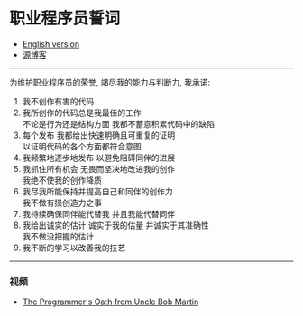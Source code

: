 # 职业程序员誓词

- [English version](README.md)
- [源博客](https://blog.cleancoder.com/uncle-bob/2015/11/18/TheProgrammersOath.html)

------

为维护职业程序员的荣誉, 竭尽我的能力与判断力, 我承诺:

1. 我不创作有害的代码
2. 我所创作的代码总是我最佳的工作  
   不论是行为还是结构方面 我都不蓄意积累代码中的缺陷
3. 每个发布 我都给出快速明确且可重复的证明  
   以证明代码的各个方面都符合意图
4. 我频繁地逐步地发布 以避免阻碍同伴的进展
5. 我抓住所有机会 无畏而坚决地改进我的创作  
   我绝不使我的创作降质
6. 我尽我所能保持并提高自己和同伴的创作力  
   我不做有损创造力之事
7. 我持续确保同伴能代替我 并且我能代替同伴
8. 我给出诚实的估计 诚实于我的估量 并诚实于其准确性  
   我不做没把握的估计
9. 我不断的学习以改善我的技艺

------

### 视频

- [The Programmer's Oath from Uncle Bob Martin](https://www.youtube.com/watch?v=2xSjD8PXjFg&list=PLWKjhJtqVAbn5emQ3RRG8gEBqkhf_5vxD)
